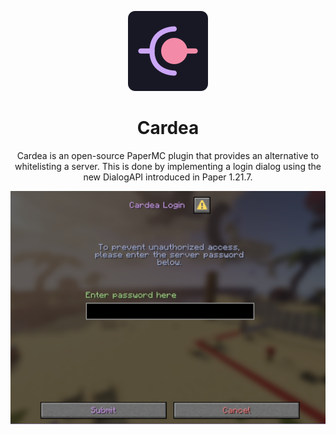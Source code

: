 <p align="center">
     <img src="docs/icons/Cardea_Logo_@128.png" >
</p>
<h1 align="center">Cardea</h1>

<p align="center">
    Cardea is an open-source PaperMC plugin that provides an alternative to whitelisting a server. This is done by implementing a login dialog using the new DialogAPI introduced in Paper 1.21.7.
</p>

<p align="center">
    <img width="600" src="docs/img.png" >
</p>
